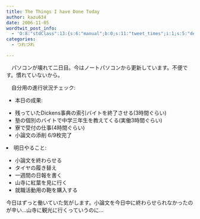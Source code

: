 ```yaml
---
title: The Things I have Done Today
author: kazu634
date: 2006-11-05
wordtwit_post_info:
  - 'O:8:"stdClass":13:{s:6:"manual";b:0;s:11:"tweet_times";i:1;s:5:"delay";i:0;s:7:"enabled";i:1;s:10:"separation";s:2:"60";s:7:"version";s:3:"3.7";s:14:"tweet_template";b:0;s:6:"status";i:2;s:6:"result";a:0:{}s:13:"tweet_counter";i:2;s:13:"tweet_log_ids";a:1:{i:0;i:2625;}s:9:"hash_tags";a:0:{}s:8:"accounts";a:1:{i:0;s:7:"kazu634";}}'
categories:
  - つれづれ

---
```

<div class="section">
<p>
    　パソコンが壊れて二日目。今はノートパソコンから更新しています。不便です。慣れていないから。
</p></p> 
  
<p>
    　自分用の進行状況チェック:
</p>
  
<ul>
<li>
      本日の成果:
</li>
</ul>
  
<ul>
<li>
      残っていたDickens事典の索引バイトを終了させる(3時間ぐらい)
</li>
<li>
      塾の個別のバイトで中学三年生を教えてくる(実働3時間ぐらい)
</li>
<li>
      寮で受付の仕事(4時間ぐらい)
</li>
<li>
      小論文の添削 6/9枚完了
</li>
</ul>
  
<li>
    明日やること:
</li>
<ul>
<li>
      小論文を終わらせる
</li>
<li>
      タイヤの履き替え
</li>
<li>
      一週間の日報を書く
</li>
<li>
      山寺に紅葉を見に行く
</li>
<li>
      就職活動用の鞄を購入する
</li>
</ul>
  
<p>
    今日はずっと働いていた気がします。小論文を今日中に終わらせられなかったのが辛い…山寺に観光に行くっていうのに…
</p>
</div>
